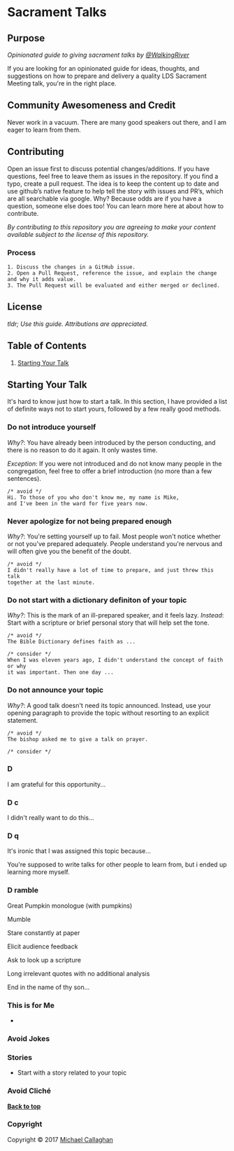 # Sacrament Talks

## Purpose
*Opinionated guide to giving sacrament talks by [@WalkingRiver](//twitter.com/walkingriver)*

If you are looking for an opinionated guide for ideas, thoughts, 
and suggestions on how to prepare and delivery a quality LDS Sacrament Meeting talk, you're in the right place.

## Community Awesomeness and Credit
Never work in a vacuum. There are many good speakers out there, and I am eager to learn from them. 

## Contributing
Open an issue first to discuss potential changes/additions. If you have questions, feel free to leave them as issues in the repository.
If you find a typo, create a pull request. The idea is to keep the content up to date and use github’s native feature to help tell 
the story with issues and PR’s, which are all searchable via google.
Why? Because odds are if you have a question, someone else does too! You can learn more here at about how to contribute.

*By contributing to this repository you are agreeing to make your content available subject to the license of this repository.*

### Process
    1. Discuss the changes in a GitHub issue.
    2. Open a Pull Request, reference the issue, and explain the change and why it adds value.
    3. The Pull Request will be evaluated and either merged or declined.

## License

_tldr; Use this guide. Attributions are appreciated._

## Table of Contents

  1. [Starting Your Talk](#starting-your-talk)

## Starting Your Talk
It's hard to know just how to start a talk. In this section, I have provided a 
list of definite ways not to start yours, followed by a few really good methods.

### Do not introduce yourself
  
  *Why?*: You have already been introduced by the person conducting, and there is no reason to do it again. It only wastes time.
  
  *Exception*: If you were not introduced and do not know many people in the congregation, feel free to offer a brief introduction (no more than a few sentences).
  
  ```
  /* avoid */
  Hi. To those of you who don't know me, my name is Mike, 
  and I've been in the ward for five years now.
  ```

### Never apologize for not being prepared enough

  *Why?*: You're setting yourself up to fail. Most people won't notice whether or
  not you've prepared adequately. People understand you're nervous and will
  often give you the benefit of the doubt. 

  ```
  /* avoid */
  I didn't really have a lot of time to prepare, and just threw this talk
  together at the last minute.
  ```

### Do not start with a dictionary definiton of your topic

  *Why?*: This is the mark of an ill-prepared speaker, and it feels lazy. 
  *Instead*: Start with a scripture or brief personal story that will help set the tone.

  ```
  /* avoid */
  The Bible Dictionary defines faith as ...
  
  /* consider */
  When I was eleven years ago, I didn't understand the concept of faith or why 
  it was important. Then one day ...
  ```

### Do not announce your topic

  *Why?*: A good talk doesn't need its topic announced. Instead, use your
  opening paragraph to provide the topic without resorting to an explicit statement.

  ```
  /* avoid */
  The bishop asked me to give a talk on prayer.

  /* consider */
  
  ```

### D
I am grateful for this opportunity...


### D c
I didn't really want to do this...


### D q
It's ironic that I was assigned this topic because...

You're supposed to write talks for other people to learn from, but i ended up learning more myself.

### D ramble
Great Pumpkin monologue (with pumpkins)


Mumble

Stare constantly at paper

Elicit audience feedback

Ask to look up a scripture

Long irrelevant quotes with no additional analysis

End in the name of thy son...


### This is for Me
  - 

### Avoid Jokes


### Stories
  - Start with a story related to your topic

### Avoid Cliché


**[Back to top](#table-of-contents)**


### Copyright

Copyright &copy; 2017 [Michael Callaghan](www.walkingriver.com)
